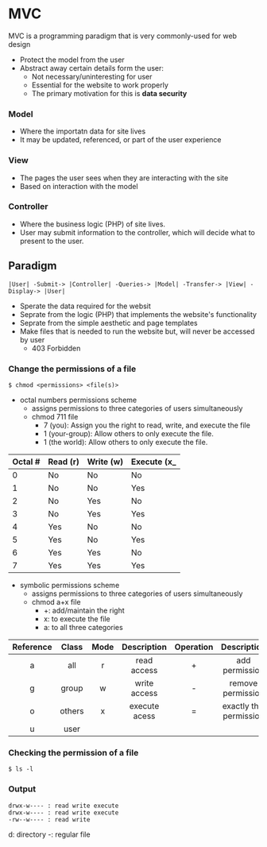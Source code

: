 # MVC
MVC is a programming paradigm that is very commonly-used for web design
- Protect the model from the user
- Abstract away certain details form the user:
  - Not necessary/uninteresting for user
  - Essential for the website to work properly
  - The primary motivation for this is **data security**
  
### Model
- Where the importatn data for site lives
- It may be updated, referenced, or part of the user experience

### View
- The pages the user sees when they are interacting with the site
- Based on interaction with the model

### Controller
- Where the business logic (PHP) of site lives.
- User may submit information to the controller, which will decide what to present to the user.

## Paradigm
```
|User| -Submit-> |Controller| -Queries-> |Model| -Transfer-> |View| -Display-> |User| 
```
- Sperate the data required for the websit
- Seprate from the logic (PHP) that implements the website's functionality
- Seprate from the simple aesthetic and page templates
- Make files that is needed to run the website but, will never be accessed by user
  - 403 Forbidden

### Change the permissions of a file
```
$ chmod <permissions> <file(s)>
```
- octal numbers permissions scheme
  - assigns permissions to three categories of users simultaneously
  - chmod 711 file
    - 7 (you): Assign you the right to read, write, and execute the file
    - 1 (your-group): Allow others to only execute the file.
    - 1 (the world): Allow others to only execute the file.
    
| Octal # 	| Read (r) 	| Write (w) 	| Execute (x_ 	|
|---------	|----------	|-----------	|-------------	|
|    0    	|    No    	|     No    	|      No     	|
|    1    	|    No    	|     No    	|     Yes     	|
|    2    	|    No    	|    Yes    	|      No     	|
|    3    	|    No    	|    Yes    	|     Yes     	|
|    4    	|    Yes   	|     No    	|      No     	|
|    5    	|    Yes   	|     No    	|     Yes     	|
|    6    	|    Yes   	|    Yes    	|      No     	|
|    7    	|    Yes   	|    Yes    	|     Yes     	|

- symbolic permissions scheme
  - assigns permissions to three categories of users simultaneously
  - chmod a+x file
    - +: add/maintain the right
    - x: to execute the file
    - a: to all three categories
    
| Reference 	|  Class 	| Mode 	|  Description  	| Operation 	|       Description       	|
|:---------:	|:------:	|:----:	|:-------------:	|:---------:	|:-----------------------:	|
|     a     	|   all  	|   r  	|  read access  	|     +     	|      add permission     	|
|     g     	|  group 	|   w  	|  write access 	|     -     	|    remove permission    	|
|     o     	| others 	|   x  	| execute acess 	|     =     	| exactly this permission 	|
|     u     	|  user  	|      	|               	|           	|                         	|
    
### Checking the permission of a file
```
$ ls -l
```
### Output
```
drwx-w---- : read write execute
drwx-w---- : read write execute
-rw--w---- : read write
```
d: directory
-: regular file

